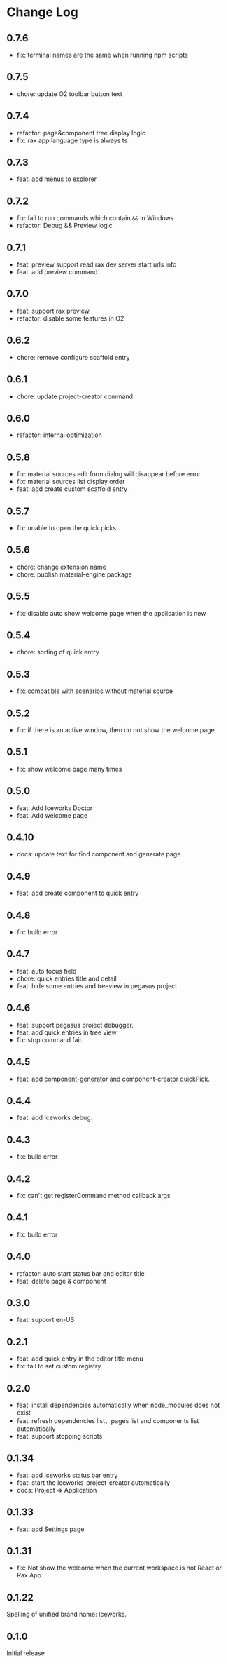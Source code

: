 # Change Log

## 0.7.6

- fix: terminal names are the same when running npm scripts

## 0.7.5

- chore: update O2 toolbar button text

## 0.7.4

- refactor: page&component tree display logic
- fix: rax app language type is always ts

## 0.7.3

- feat: add menus to explorer

## 0.7.2

- fix: fail to run commands which contain `&&` in Windows
- refactor: Debug && Preview logic

## 0.7.1

- feat: preview support read rax dev server start urls info
- feat: add preview command

## 0.7.0

- feat: support rax preview
- refactor: disable some features in O2

## 0.6.2

- chore: remove configure scaffold entry

## 0.6.1

- chore: update project-creator command

## 0.6.0

- refactor: internal optimization

## 0.5.8

- fix: material sources edit form dialog will disappear before error 
- fix: material sources list display order
- feat: add create custom scaffold entry

## 0.5.7

- fix: unable to open the quick picks

## 0.5.6

- chore: change extension name
- chore: publish material-engine package 

## 0.5.5

- fix: disable auto show welcome page when the application is new

## 0.5.4

- chore: sorting of quick entry

## 0.5.3

- fix: compatible with scenarios without material source

## 0.5.2

- fix: if there is an active window, then do not show the welcome page

## 0.5.1

- fix: show welcome page many times

## 0.5.0

- feat: Add Iceworks Doctor
- feat: Add welcome page

## 0.4.10

- docs: update text for find component and generate page

## 0.4.9

- feat: add create component to quick entry

## 0.4.8

- fix: build error

## 0.4.7
- feat: auto focus field
- chore: quick entries title and detail
- feat: hide some entries and treeview in pegasus project

## 0.4.6

- feat: support pegasus project debugger.
- feat: add quick entries in tree view.
- fix: stop command fail.

## 0.4.5

- feat: add component-generator and component-creator quickPick.

## 0.4.4

- feat: add Iceworks debug.

## 0.4.3

- fix: build error

## 0.4.2

- fix: can't get registerCommand method callback args

## 0.4.1

- fix: build error

## 0.4.0

- refactor: auto start status bar and editor title 
- feat: delete page & component

## 0.3.0

- feat: support en-US 

## 0.2.1

- feat: add quick entry in the editor title menu
- fix: fail to set custom registry

## 0.2.0

- feat: install dependencies automatically when node_modules  does not exist
- feat: refresh dependencies list、pages list and components list automatically
- feat: support stopping scripts

## 0.1.34

- feat: add Iceworks status bar entry
- feat: start the iceworks-project-creator automatically
- docs: Project => Application

## 0.1.33

- feat: add Settings page

## 0.1.31

- fix: Not show the welcome when the current workspace is not React or Rax App.

## 0.1.22

Spelling of unified brand name: Iceworks.

## 0.1.0

Initial release
